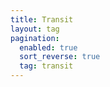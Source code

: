 ```yaml
---
title: Transit
layout: tag
pagination:
  enabled: true
  sort_reverse: true
  tag: transit
---
```


